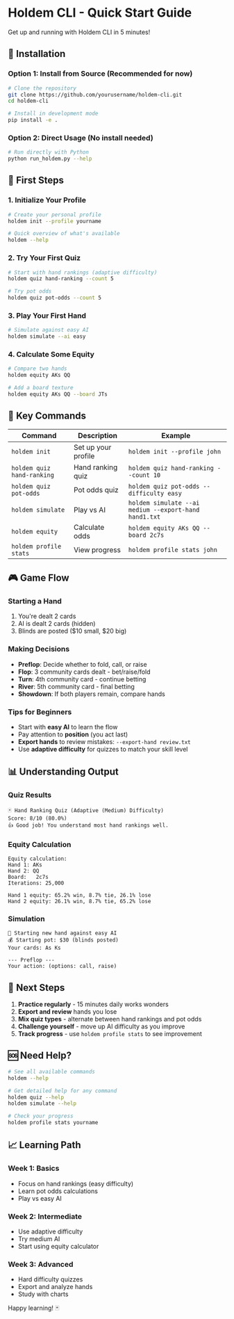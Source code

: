 # Holdem CLI - Quick Start Guide

Get up and running with Holdem CLI in 5 minutes!

## 🚀 Installation

### Option 1: Install from Source (Recommended for now)

```bash
# Clone the repository
git clone https://github.com/yourusername/holdem-cli.git
cd holdem-cli

# Install in development mode
pip install -e .
```

### Option 2: Direct Usage (No install needed)

```bash
# Run directly with Python
python run_holdem.py --help
```

## 🎯 First Steps

### 1. Initialize Your Profile

```bash
# Create your personal profile
holdem init --profile yourname

# Quick overview of what's available
holdem --help
```

### 2. Try Your First Quiz

```bash
# Start with hand rankings (adaptive difficulty)
holdem quiz hand-ranking --count 5

# Try pot odds
holdem quiz pot-odds --count 5
```

### 3. Play Your First Hand

```bash
# Simulate against easy AI
holdem simulate --ai easy
```

### 4. Calculate Some Equity

```bash
# Compare two hands
holdem equity AKs QQ

# Add a board texture
holdem equity AKs QQ --board JTs
```

## 📖 Key Commands

| Command | Description | Example |
|---------|-------------|---------|
| `holdem init` | Set up your profile | `holdem init --profile john` |
| `holdem quiz hand-ranking` | Hand ranking quiz | `holdem quiz hand-ranking --count 10` |
| `holdem quiz pot-odds` | Pot odds quiz | `holdem quiz pot-odds --difficulty easy` |
| `holdem simulate` | Play vs AI | `holdem simulate --ai medium --export-hand hand1.txt` |
| `holdem equity` | Calculate odds | `holdem equity AKs QQ --board 2c7s` |
| `holdem profile stats` | View progress | `holdem profile stats john` |

## 🎮 Game Flow

### Starting a Hand

1. You're dealt 2 cards
2. AI is dealt 2 cards (hidden)
3. Blinds are posted ($10 small, $20 big)

### Making Decisions

- **Preflop**: Decide whether to fold, call, or raise
- **Flop**: 3 community cards dealt - bet/raise/fold
- **Turn**: 4th community card - continue betting
- **River**: 5th community card - final betting
- **Showdown**: If both players remain, compare hands

### Tips for Beginners

- Start with **easy AI** to learn the flow
- Pay attention to **position** (you act last)
- **Export hands** to review mistakes: `--export-hand review.txt`
- Use **adaptive difficulty** for quizzes to match your skill level

## 📊 Understanding Output

### Quiz Results

```text
🃏 Hand Ranking Quiz (Adaptive (Medium) Difficulty)
Score: 8/10 (80.0%)
👍 Good job! You understand most hand rankings well.
```

### Equity Calculation

```text
Equity calculation:
Hand 1: AKs
Hand 2: QQ
Board:   2c7s
Iterations: 25,000

Hand 1 equity: 65.2% win, 8.7% tie, 26.1% lose
Hand 2 equity: 26.1% win, 8.7% tie, 65.2% lose
```

### Simulation

```text
🎰 Starting new hand against easy AI
💰 Starting pot: $30 (blinds posted)
Your cards: As Ks

--- Preflop ---
Your action: (options: call, raise)
```

## 🎯 Next Steps

1. **Practice regularly** - 15 minutes daily works wonders
2. **Export and review** hands you lose
3. **Mix quiz types** - alternate between hand rankings and pot odds
4. **Challenge yourself** - move up AI difficulty as you improve
5. **Track progress** - use `holdem profile stats` to see improvement

## 🆘 Need Help?

```bash
# See all available commands
holdem --help

# Get detailed help for any command
holdem quiz --help
holdem simulate --help

# Check your progress
holdem profile stats yourname
```

## 📈 Learning Path

### Week 1: Basics

- Focus on hand rankings (easy difficulty)
- Learn pot odds calculations
- Play vs easy AI

### Week 2: Intermediate

- Use adaptive difficulty
- Try medium AI
- Start using equity calculator

### Week 3: Advanced

- Hard difficulty quizzes
- Export and analyze hands
- Study with charts

Happy learning! 🃏
